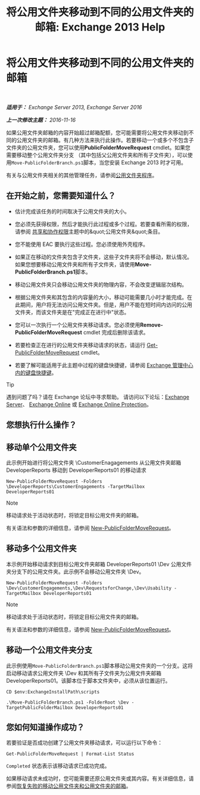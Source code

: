 ﻿---
title: '将公用文件夹移动到不同的公用文件夹的邮箱: Exchange 2013 Help'
TOCTitle: 将公用文件夹移动到不同的公用文件夹的邮箱
ms:assetid: b8744934-a3cb-443e-acce-a9a6ca5d88f6
ms:mtpsurl: https://technet.microsoft.com/zh-cn/library/JJ906435(v=EXCHG.150)
ms:contentKeyID: 51408268
ms.date: 05/21/2018
mtps_version: v=EXCHG.150
ms.translationtype: MT
---

# 将公用文件夹移动到不同的公用文件夹的邮箱

 

_**适用于：** Exchange Server 2013, Exchange Server 2016_

_**上一次修改主题：** 2016-11-16_

如果公用文件夹邮箱的内容开始超过邮箱配额，您可能需要将公用文件夹移动到不同的公用文件夹的邮箱。有几种方法来执行此操作。若要移动一个或多个不包含子文件夹的公用文件夹，您可以使用**PublicFolderMoveRequest** cmdlet。如果您需要移动整个公用文件夹分支 （其中包括父公用文件夹和所有子文件夹），可以使用`Move-PublicFolderBranch.ps1`脚本，当您安装 Exchange 2013 时才可用。

有关与公用文件夹相关的其他管理任务，请参阅[公用文件夹程序](public-folder-procedures-exchange-2013-help.md)。

## 在开始之前，您需要知道什么？

  - 估计完成该任务的时间取决于公用文件夹的大小。

  - 您必须先获得权限，然后才能执行此过程或多个过程。若要查看所需的权限，请参阅 [共享和协作权限](sharing-and-collaboration-permissions-exchange-2013-help.md)主题中的\&quot;公用文件夹\&quot;条目。

  - 您不能使用 EAC 要执行这些过程。您必须使用外壳程序。

  - 如果正在移动的文件夹包含子文件夹，这些子文件夹将不会移动，默认情况。如果您想要移动公用文件夹和所有子文件夹，请使用**Move-PublicFolderBranch.ps1**脚本。

  - 移动公用文件夹只会移动公用文件夹的物理内容，不会改变逻辑层次结构。

  - 根据公用文件夹和其包含的内容量的大小，移动可能需要几小时才能完成。在此期间，用户将无法访问公用文件夹。但是，用户不能在短时间内访问的公用文件夹，而该文件夹是在"完成正在进行中"状态。

  - 您可以一次执行一个公用文件夹移动请求。您必须使用**Remove-PublicFolderMoveRequest** cmdlet 完成后删除该请求。

  - 若要检查正在进行的公用文件夹移动请求的状态，请运行 [Get-PublicFolderMoveRequest](https://technet.microsoft.com/zh-cn/library/jj878076\(v=exchg.150\)) cmdlet。

  - 若要了解可能适用于此主题中过程的键盘快捷键，请参阅 [Exchange 管理中心内的键盘快捷键](keyboard-shortcuts-in-the-exchange-admin-center-exchange-online-protection-help.md)。

> [!TIP]  
> 遇到问题了吗？请在 Exchange 论坛中寻求帮助。 请访问以下论坛：<a href="https://go.microsoft.com/fwlink/p/?linkid=60612">Exchange Server</a>、 <a href="https://go.microsoft.com/fwlink/p/?linkid=267542">Exchange Online</a> 或 <a href="https://go.microsoft.com/fwlink/p/?linkid=285351">Exchange Online Protection</a>。


## 您想执行什么操作？

## 移动单个公用文件夹

此示例开始进行将公用文件夹 \\CustomerEnagagements 从公用文件夹邮箱 DeveloperReports 移动到 DeveloperReports01 的移动请求

    New-PublicFolderMoveRequest -Folders \DeveloperReports\CustomerEngagements -TargetMailbox DeveloperReports01

> [!NOTE]  
> 移动请求处于活动状态时，将锁定目标公用文件夹的邮箱。


有关语法和参数的详细信息，请参阅 [New-PublicFolderMoveRequest](https://technet.microsoft.com/zh-cn/library/jj878081\(v=exchg.150\))。

## 移动多个公用文件夹

本示例开始移动请求到目标公用文件夹邮箱 DeveloperReports01 \\Dev 公用文件夹分支下的公用文件夹。此示例不会移动公用文件夹 \\Dev。

    New-PublicFolderMoveRequest -Folders \Dev\CustomerEngagements,\Dev\RequestsforChange,\Dev\Usability -TargetMailbox DeveloperReports01

> [!NOTE]  
> 移动请求处于活动状态时，将锁定目标公用文件夹的邮箱。


有关语法和参数的详细信息，请参阅 [New-PublicFolderMoveRequest](https://technet.microsoft.com/zh-cn/library/jj878081\(v=exchg.150\))。

## 移动一个公用文件夹分支

此示例使用`Move-PublicFolderBranch.ps1`脚本移动公用文件夹的一个分支。这将启动移动请求公用文件夹 \\Dev 和其所有子文件夹为公用文件夹邮箱 DeveloperReports01。该脚本位于脚本文件夹中，必须从该位置运行。

    CD $env:ExchangeInstallPath\scripts
    
    .\Move-PublicFolderBranch.ps1 -FolderRoot \Dev -TargetPublicFolderMailbox DeveloperReports01

## 您如何知道操作成功？

若要验证是否成功创建了公用文件夹移动请求，可以运行以下命令：

    Get-PublicFolderMoveRequest | Format-List Status

`Completed` 状态表示该移动请求已成功完成。

如果移动请求未成功时，您可能需要还原公用文件夹或其内容。有关详细信息，请参阅[恢复失败的移动公用文件夹和公用文件夹的邮箱](restore-public-folders-and-public-folder-mailboxes-from-failed-moves-exchange-2013-help.md)。

